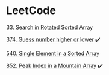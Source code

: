 # LeetCode

[33. Search in Rotated Sorted Array](SearchInARotatedSortedArray33)

[374. Guess number higher or lower](GuessNumberHigherOrLower374) :heavy_check_mark:

[540. Single Element in a Sorted Array](SingleElementInASortedArray540)

[852. Peak Index in a Mountain Array](PeakIndexInAMountainArray852) :heavy_check_mark:
